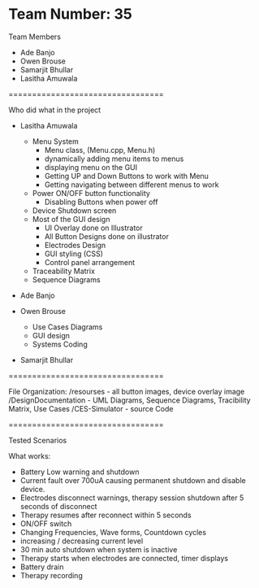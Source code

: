 Team Number: 35 
=================================

Team Members
 - Ade Banjo
 - Owen Brouse
 - Samarjit Bhullar
 - Lasitha Amuwala

=================================

Who did what in the project
 - Lasitha Amuwala
    - Menu System
      - Menu class, (Menu.cpp, Menu.h)
      - dynamically adding menu items to menus
      - displaying menu on the GUI
      - Getting UP and Down Buttons to work with Menu
      - Getting navigating between different menus to work
    - Power ON/OFF button functionality
      - Disabling Buttons when power off
    - Device Shutdown screen
    - Most of the GUI design
      - UI Overlay done on Illustrator
      - All Button Designs done on illustrator
      - Electrodes Design
      - GUI styling (CSS)
      - Control panel arrangement
    - Traceability Matrix
    - Sequence Diagrams

 - Ade Banjo

 - Owen Brouse
   - Use Cases Diagrams
   - GUI design
   - Systems Coding

 - Samarjit Bhullar

=================================

File Organization:
 /resourses  -  all button images, device overlay image
 /DesignDocumentation   -   UML Diagrams, Sequence Diagrams, Tracibility Matrix, Use Cases
 /CES-Simulator   -   source Code

=================================

Tested Scenarios 

What works:
- Battery Low warning and shutdown
- Current fault over 700uA causing permanent shutdown and disable device.
- Electrodes disconnect warnings, therapy session shutdown after 5 seconds of disconnect
- Therapy resumes after reconnect within 5 seconds
- ON/OFF switch
- Changing Frequencies, Wave forms, Countdown cycles
- increasing / decreasing current level
- 30 min auto shutdown when system is inactive
- Therapy starts when electrodes are connected, timer displays
- Battery drain
- Therapy recording
